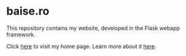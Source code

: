 # baise.ro

This repository contains my website, developed in the Flask webapp framework.

Click [here][url] to visit my home page.  Learn more about it [here][about].

[url]: http://a.baise.ro
[about]: http://a.baise.ro/about
